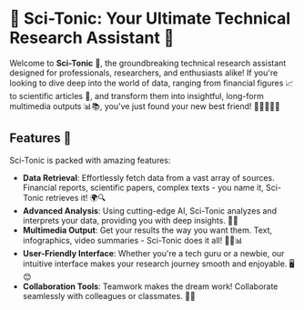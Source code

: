 # 🌟 Sci-Tonic: Your Ultimate Technical Research Assistant 🚀

Welcome to **Sci-Tonic** 🎉, the groundbreaking technical research assistant designed for professionals, researchers, and enthusiasts alike! If you're looking to dive deep into the world of data, ranging from financial figures 📈 to scientific articles 🧬, and transform them into insightful, long-form multimedia outputs 📊📚, you've just found your new best friend! 🤖👩‍🔬👨‍💼

## Features 🌈

Sci-Tonic is packed with amazing features:

- **Data Retrieval**: Effortlessly fetch data from a vast array of sources. Financial reports, scientific papers, complex texts - you name it, Sci-Tonic retrieves it! 🌍🔍
- **Advanced Analysis**: Using cutting-edge AI, Sci-Tonic analyzes and interprets your data, providing you with deep insights. 🧠💡
- **Multimedia Output**: Get your results the way you want them. Text, infographics, video summaries - Sci-Tonic does it all! 📝🎥📊
- **User-Friendly Interface**: Whether you're a tech guru or a newbie, our intuitive interface makes your research journey smooth and enjoyable. 🖥️😊
- **Collaboration Tools**: Teamwork makes the dream work! Collaborate seamlessly with colleagues or classmates. 👥🤝
